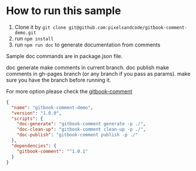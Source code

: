 # How to run this sample
1. Clone it by `git clone git@github.com:pixelsandcode/gitbook-comment-demo.git`
2. run `npm install`
3. run `npm run doc` to generate documentation from comments

Sample doc commands are in package.json file.

doc generate make comments in current branch.
doc publish make comments in gh-pages branch (or any branch if you pass as params). make sure you have the branch before running it.

For more option please check the [gitbook-comment](https://github.com/pixelsandcode/gitbook-comment) 

```json
{
  "name": "gitbook-comment-demo",
  "version": "1.0.0",
  "scripts": {
    "doc-generate": "gitbook-comment generate -p ./",
    "doc-clean-up": "gitbook-comment clean-up -p ./",
    "doc-publish": "gitbook-comment publish -p ./"
  },
  "dependencies": {
    "gitbook-comment": "^1.0.1"
  }
}
```